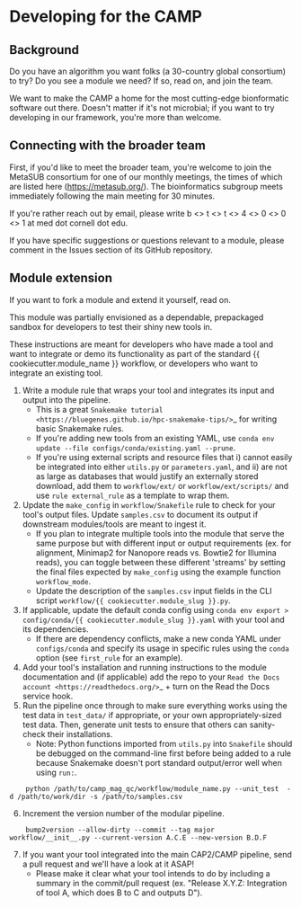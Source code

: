 Developing for the CAMP
========================
Background
----------
Do you have an algorithm you want folks (a 30-country global consortium) to try? Do you see a module we need? If so, read on, and join the team.

We want to make the CAMP a home for the most cutting-edge bionformatic software out there. Doesn't matter if it's not microbial; if you want to try developing in our framework, you're more than welcome.

Connecting with the broader team
--------------------------------
First, if you'd like to meet the broader team, you're welcome to join the MetaSUB consortium for one of our monthly meetings, the times of which are listed here (https://metasub.org/). The bioinformatics subgroup meets immediately following the main meeting for 30 minutes. 

If you're rather reach out by email, please write  b <>  t <>  t <>  4  <> 0  <>  0 <> 1  at med dot cornell dot edu.

If you have specific suggestions or questions relevant to a module, please comment in the Issues section of its GitHub repository.

Module extension 
----------------

If you want to fork a module and extend it yourself, read on.

This module was partially envisioned as a dependable, prepackaged sandbox for developers to test their shiny new tools in. 

These instructions are meant for developers who have made a tool and want to integrate or demo its functionality as part of the standard {{ cookiecutter.module_name }} workflow, or developers who want to integrate an existing tool. 

1. Write a module rule that wraps your tool and integrates its input and output into the pipeline. 
    - This is a great `Snakemake tutorial <https://bluegenes.github.io/hpc-snakemake-tips/>`_ for writing basic Snakemake rules.
    - If you're adding new tools from an existing YAML, use ``conda env update --file configs/conda/existing.yaml --prune``.
    - If you're using external scripts and resource files that i) cannot easily be integrated into either `utils.py` or `parameters.yaml`, and ii) are not as large as databases that would justify an externally stored download, add them to ``workflow/ext/`` or ``workflow/ext/scripts/`` and use ``rule external_rule`` as a template to wrap them. 
2. Update the ``make_config`` in ``workflow/Snakefile`` rule to check for your tool's output files. Update ``samples.csv`` to document its output if downstream modules/tools are meant to ingest it. 
    - If you plan to integrate multiple tools into the module that serve the same purpose but with different input or output requirements (ex. for alignment, Minimap2 for Nanopore reads vs. Bowtie2 for Illumina reads), you can toggle between these different 'streams' by setting the final files expected by ``make_config`` using the example function ``workflow_mode``.
    - Update the description of the ``samples.csv`` input fields in the CLI script ``workflow/{{ cookiecutter.module_slug }}.py``. 
3. If applicable, update the default conda config using ``conda env export > config/conda/{{ cookiecutter.module_slug }}.yaml`` with your tool and its dependencies. 
    - If there are dependency conflicts, make a new conda YAML under ``configs/conda`` and specify its usage in specific rules using the ``conda`` option (see ``first_rule`` for an example).
4. Add your tool's installation and running instructions to the module documentation and (if applicable) add the repo to your `Read the Docs account <https://readthedocs.org/>`_ + turn on the Read the Docs service hook.
5. Run the pipeline once through to make sure everything works using the test data in ``test_data/`` if appropriate, or your own appropriately-sized test data. Then, generate unit tests to ensure that others can sanity-check their installations.
    * Note: Python functions imported from ``utils.py`` into ``Snakefile`` should be debugged on the command-line first before being added to a rule because Snakemake doesn't port standard output/error well when using ``run:``.
 
```
    python /path/to/camp_mag_qc/workflow/module_name.py --unit_test  -d /path/to/work/dir -s /path/to/samples.csv
```

6. Increment the version number of the modular pipeline.
```
    bump2version --allow-dirty --commit --tag major workflow/__init__.py --current-version A.C.E --new-version B.D.F
```
7. If you want your tool integrated into the main CAP2/CAMP pipeline, send a pull request and we'll have a look at it ASAP! 
    - Please make it clear what your tool intends to do by including a summary in the commit/pull request (ex. "Release X.Y.Z: Integration of tool A, which does B to C and outputs D").




